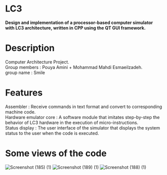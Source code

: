 # LC3
<b>Design and implementation of a processor-based computer simulator with LC3 architecture, written in CPP using the QT GUI framework.</b>

# Description
Computer Architecture Project.<br />
Group members : Pouya Amini + Mohammad Mahdi Esmaeilzadeh.
<br />group name : Smile

# Features
Assembler : Receive commands in text format and convert to corresponding machine code.<br />
Hardware emulator core : A software module that imitates step-by-step the behavior of LC3 hardware in the execution of micro-instructions.<br />
Status display : The user interface of the simulator that displays the system status to the user when the code is executed.

# Some views of the code

![Screenshot (185) (1)](https://github.com/user-attachments/assets/2bf10549-6358-423a-9001-ba092f2d566a)
![Screenshot (189) (1)](https://github.com/user-attachments/assets/d35148f0-2a3f-4760-bb53-f932aa2e2dd2)
![Screenshot (188) (1)](https://github.com/user-attachments/assets/ea42e045-c989-453e-9d5b-a5b632b727c3)
